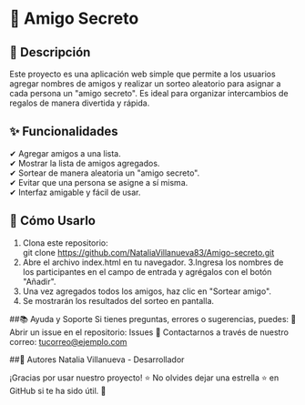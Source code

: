 # 🎁 Amigo Secreto

## 📌 Descripción  
Este proyecto es una aplicación web simple que permite a los usuarios agregar nombres de amigos y realizar un sorteo aleatorio para asignar a cada persona 
un "amigo secreto". Es ideal para organizar intercambios de regalos de manera divertida y rápida.  

## ✨ Funcionalidades  
✔ Agregar amigos a una lista.  
✔ Mostrar la lista de amigos agregados.  
✔ Sortear de manera aleatoria un "amigo secreto".  
✔ Evitar que una persona se asigne a sí misma.  
✔ Interfaz amigable y fácil de usar.  

## 🚀 Cómo Usarlo  
1. Clona este repositorio:  
git clone https://github.com/NataliaVillanueva83/Amigo-secreto.git
2. Abre el archivo index.html en tu navegador.
3.Ingresa los nombres de los participantes en el campo de entrada y agrégalos con el botón "Añadir".
4. Una vez agregados todos los amigos, haz clic en "Sortear amigo".
5. Se mostrarán los resultados del sorteo en pantalla.

##📚 Ayuda y Soporte
Si tienes preguntas, errores o sugerencias, puedes:
📌 Abrir un issue en el repositorio: Issues
📌 Contactarnos a través de nuestro correo: tucorreo@ejemplo.com

##👥 Autores
Natalia Villanueva - Desarrollador

¡Gracias por usar nuestro proyecto! ⭐ No olvides dejar una estrella ⭐ en GitHub si te ha sido útil. 🚀
